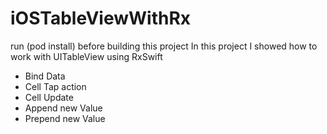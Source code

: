 # iOSTableViewWithRx
run (pod install) before building this project
In this project I showed how to work with UITableView using RxSwift

- Bind Data
- Cell Tap action
- Cell Update
- Append new Value
- Prepend new Value

